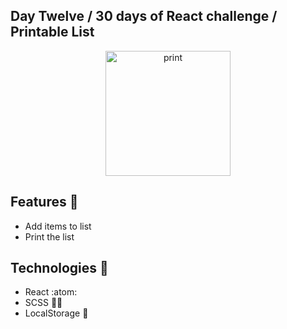 ## Day Twelve / 30 days of React challenge / Printable List

<p  align="center">
<img  src="https://media.giphy.com/media/S60FmbC13E0tlsNp3N/giphy.gif"  height="200" alt="print">
</p>

## Features :unicorn: 
* Add items to list
* Print the list

## Technologies :mag_right:
* React :atom:
* SCSS :nail_care::sparkles:
* LocalStorage :notebook:

